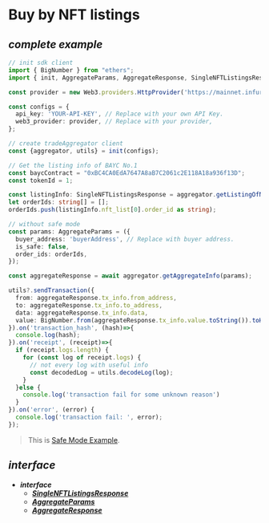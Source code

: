 # Buy by NFT listings
## ***complete example***
```ts
// init sdk client
import { BigNumber } from "ethers";
import { init, AggregateParams, AggregateResponse, SingleNFTListingsResponse } from '@nftgo/gotrading';

const provider = new Web3.providers.HttpProvider('https://mainnet.infura.io')

const configs = {
  api_key: 'YOUR-API-KEY', // Replace with your own API Key.
  web3_provider: provider, // Replace with your provider,
};

// create tradeAggregator client
const {aggregator, utils} = init(configs);

// Get the listing info of BAYC No.1
const baycContract = "0xBC4CA0EdA7647A8aB7C2061c2E118A18a936f13D";
const tokenId = 1;

const listingInfo: SingleNFTListingsResponse = aggregator.getListingOfNFT(baycContract, tokenId)
let orderIds: string[] = [];
orderIds.push(listingInfo.nft_list[0].order_id as string);

// without safe mode
const params: AggregateParams = ({
  buyer_address: 'buyerAddress', // Replace with buyer address.
  is_safe: false,
  order_ids: orderIds,
});

const aggregateResponse = await aggregator.getAggregateInfo(params);

utils?.sendTransaction({
  from: aggregateResponse.tx_info.from_address,
  to: aggregateResponse.tx_info.to_address,
  data: aggregateResponse.tx_info.data,
  value: BigNumber.from(aggregateResponse.tx_info.value.toString()).toHexString()
}).on('transaction_hash', (hash)=>{
  console.log(hash);
}).on('receipt', (receipt)=>{
  if (receipt.logs.length) {
    for (const log of receipt.logs) {
      // not every log with useful info
      const decodedLog = utils.decodeLog(log);
    }
  }else {
    console.log('transaction fail for some unknown reason')
  }
}).on('error', (error) {
  console.log('transaction fail: ', error);
});
```
>
> This is [Safe Mode Example](https://github.com/NFTGo/GoTrading-js/blob/feat/draft/docs/interfaces/BuyByCollectionListings.md).

## ***interface***
- ***interface***
  - [***SingleNFTListingsResponse***](https://github.com/NFTGo/GoTrading-js/blob/feat/draft/docs/interfaces/SingleNftListingResponse.md)
  - [***AggregateParams***](https://github.com/NFTGo/GoTrading-js/blob/feat/draft/docs/interfaces/TradeAggregatorParams.md)
  - [***AggregateResponse***](https://github.com/NFTGo/GoTrading-js/blob/feat/draft/docs/interfaces/TradeAggregatorResponse.md)
